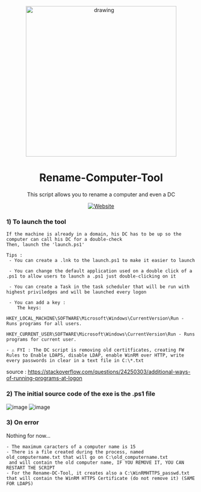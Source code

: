 <p align="center">
    <img src="https://github.com/SentinelSamuel/Rename-Computer-Tool/blob/main/Pictures/SentinelOne.png" alt="drawing" style="width:400px;">
</p>

<div align="center">
    <h1>
        Rename-Computer-Tool
    </h1>
</div>


<p align="center">
         This script allows you to rename a computer and even a DC<br/>
</p>

<div align="center">
    <a href="https://fr.sentinelone.com/"><img src="https://img.shields.io/badge/Website-SentinelOne-6100FF?labelColor=FFFFFF&style=flat&link=https://fr.sentinelone.com/" alt="Website" /></a>
</div>

### 1) To launch the tool
```
If the machine is already in a domain, his DC has to be up so the computer can call his DC for a double-check
Then, launch the 'launch.ps1'

Tips :
 - You can create a .lnk to the launch.ps1 to make it easier to launch

 - You can change the default application used on a double click of a .ps1 to allow users to launch a .ps1 just double-clicking on it

 - You can create a Task in the task scheduler that will be run with highest priviledges and will be launched every logon

 - You can add a key : 
    The keys:
        HKEY_LOCAL_MACHINE\SOFTWARE\Microsoft\Windows\CurrentVersion\Run - Runs programs for all users.
        HKEY_CURRENT_USER\SOFTWARE\Microsoft\Windows\CurrentVersion\Run - Runs programs for current user.
 
- ⚠️ FYI : The DC script is removing old certitficates, creating FW Rules to Enable LDAPS, disable LDAP, enable WinRM over HTTP, write every passwords in clear in a text file in C:\*.txt
```
source : https://stackoverflow.com/questions/24250303/additional-ways-of-running-programs-at-logon

### 2) The initial source code of the exe is the .ps1 file 
![image](https://github.com/SentinelSamuel/Rename-Computer-Tool/blob/main/Pictures/PowerShell-App.png)
![image](https://github.com/SentinelSamuel/Rename-Computer-Tool/assets/114468569/58edc875-20bc-491a-8ee9-a2baa7ddaf4d)

### 3) On error
Nothing for now...
```
- The maximum caracters of a computer name is 15
- There is a file created during the process, named old_computername.txt that will go on C:\old_computername.txt
 and will contain the old computer name, IF YOU REMOVE IT, YOU CAN RESTART THE SCRIPT
- For the Rename-DC-Tool, it creates also a C:\WinRMHTTPS_passwd.txt that will contain the WinRM HTTPS Certificate (do not remove it) (SAME FOR LDAPS)
```
